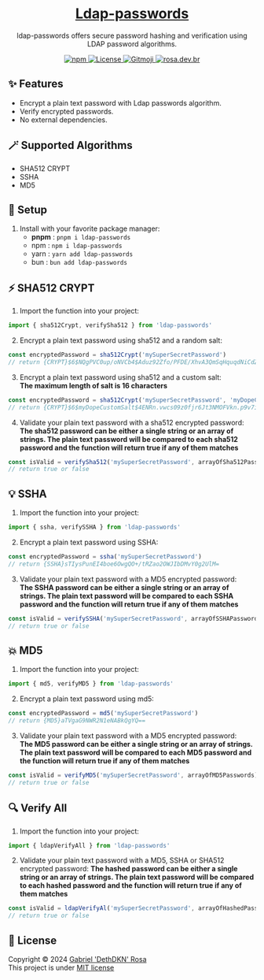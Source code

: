 <a href="http://ldap-passwords.com/">
<h1 align="center">Ldap-passwords</h1>
</a>
<p align="center">ldap-passwords offers secure password hashing and verification using LDAP password algorithms.</p>
<p align="center">
   <a href="https://www.npmjs.com/package/ldap-passwords">
      <img src="https://img.shields.io/npm/dt/ldap-passwords?color=%23c12127&label=downloads&logo=npm" alt="npm"/>
   </a>
   <a href="https://github.com/dethdkn/ldap-passwords/blob/main/LICENSE">
      <img src="https://img.shields.io/github/license/dethdkn/ldap-passwords?color=%233da639&logo=open%20source%20initiative" alt="License"/>
  </a>
   <a href="https://gitmoji.dev">
      <img src="https://img.shields.io/badge/gitmoji-%20😜%20😍-FFDD67" alt="Gitmoji"/>
   </a>
   <a href="https://rosa.dev.br">
      <img src="https://img.shields.io/badge/check me!-👻-F28AA9" alt="rosa.dev.br"/>
   </a>
</p>

## ✨ Features

- Encrypt a plain text password with Ldap passwords algorithm.
- Verify encrypted passwords.
- No external dependencies.

## 🪄 Supported Algorithms

- SHA512 CRYPT
- SSHA
- MD5

## 🚀 Setup

1. Install with your favorite package manager:
   - **pnpm** : `pnpm i ldap-passwords`
   - npm : `npm i ldap-passwords`
   - yarn : `yarn add ldap-passwords`
   - bun : `bun add ldap-passwords`

## ⚡️ SHA512 CRYPT

1. Import the function into your project:
```ts
import { sha512Crypt, verifySha512 } from 'ldap-passwords'
```

2. Encrypt a plain text password using sha512 and a random salt:
```ts
const encryptedPassword = sha512Crypt('mySuperSecretPassword')
// return {CRYPT}$6$NQgPVC0up/oNVCb4$Aduz92Zfo/PFDE/XhvA3QmSqHquqdNiCdZvc9N5/UTpEUepMdd/6Mq/TeoM07wvyxHpg8ELGVzTWZt2e7Z9LY/
```

3. Encrypt a plain text password using sha512 and a custom salt:\
**The maximum length of salt is 16 characters**
```ts
const encryptedPassword = sha512Crypt('mySuperSecretPassword', 'myDopeCustomSalt')
// return {CRYPT}$6$myDopeCustomSalt$4ENRn.vwcs09z0fjr6Jt3NMOFVkn.p9v7ilDcK/CwRnQm48Y5HawkiGivh4gBTLwSY4SQNfCAe05E1nCTpZ0u.
```

4. Validate your plain text password with a sha512 encrypted password:\
**The sha512 password can be either a single string or an array of strings. The plain text password will be compared to each sha512 password and the function will return true if any of them matches**
```ts
const isValid = verifySha512('mySuperSecretPassword', arrayOfSha512Passwords)
// return true or false
```

## 💡 SSHA

1. Import the function into your project:
```ts
import { ssha, verifySSHA } from 'ldap-passwords'
```

2. Encrypt a plain text password using SSHA:
```ts
const encryptedPassword = ssha('mySuperSecretPassword')
// return {SSHA}sTIysPunEI4boe6OwgQO+/tRZao2OWJIbDMvY0g2UlM=
```

3. Validate your plain text password with a MD5 encrypted password:\
**The SSHA password can be either a single string or an array of strings. The plain text password will be compared to each SSHA password and the function will return true if any of them matches**
```ts
const isValid = verifySSHA('mySuperSecretPassword', arrayOfSSHAPasswords)
// return true or false
```

## 💥 MD5

1. Import the function into your project:
```ts
import { md5, verifyMD5 } from 'ldap-passwords'
```

2. Encrypt a plain text password using md5:
```ts
const encryptedPassword = md5('mySuperSecretPassword')
// return {MD5}aTVgaG9NWR2N1eNABkQgYQ==
```

3. Validate your plain text password with a MD5 encrypted password:\
**The MD5 password can be either a single string or an array of strings. The plain text password will be compared to each MD5 password and the function will return true if any of them matches**
```ts
const isValid = verifyMD5('mySuperSecretPassword', arrayOfMD5Passwords)
// return true or false
```

## 🔍 Verify All

1. Import the function into your project:
```ts
import { ldapVerifyAll } from 'ldap-passwords'
```

2. Validate your plain text password with a MD5, SSHA or SHA512 encrypted password:
**The hashed password can be either a single string or an array of strings. The plain text password will be compared to each hashed password and the function will return true if any of them matches**
```ts
const isValid = ldapVerifyAl('mySuperSecretPassword', arrayOfHashedPasswords)
// return true or false
```

## 📝 License

Copyright © 2024 [Gabriel 'DethDKN' Rosa](https://github.com/dethdkn)\
This project is under [MIT license](https://github.com/dethdkn/ldap-passwords/blob/main/LICENSE)
